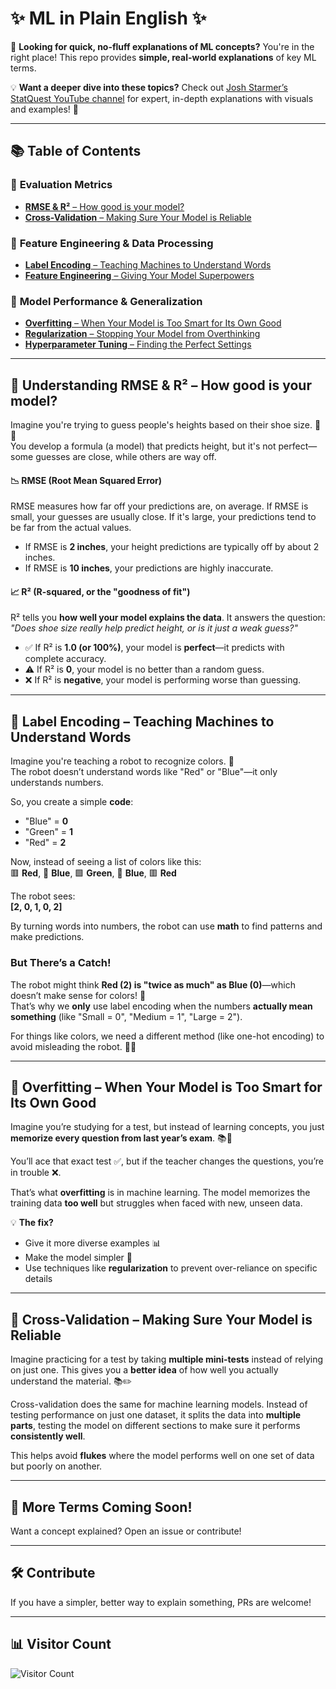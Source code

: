# ✨ ML in Plain English ✨  

📢 **Looking for quick, no-fluff explanations of ML concepts?** You're in the right place! This repo provides **simple, real-world explanations** of key ML terms.  

💡 **Want a deeper dive into these topics?** Check out [Josh Starmer’s StatQuest YouTube channel](https://www.youtube.com/c/joshstarmer) for expert, in-depth explanations with visuals and examples! 🎥  

---

## 📚 Table of Contents  

### 📏 **Evaluation Metrics**  
- [**RMSE & R²** – How good is your model?](#-understanding-rmse--r²--how-good-is-your-model)  
- [**Cross-Validation** – Making Sure Your Model is Reliable](#-cross-validation--making-sure-your-model-is-reliable)  

### 🔢 **Feature Engineering & Data Processing**  
- [**Label Encoding** – Teaching Machines to Understand Words](#-label-encoding--teaching-machines-to-understand-words)  
- [**Feature Engineering** – Giving Your Model Superpowers](#-feature-engineering--giving-your-model-superpowers)  

### 🤖 **Model Performance & Generalization**  
- [**Overfitting** – When Your Model is Too Smart for Its Own Good](#-overfitting--when-your-model-is-too-smart-for-its-own-good)  
- [**Regularization** – Stopping Your Model from Overthinking](#-regularization--stopping-your-model-from-overthinking)  
- [**Hyperparameter Tuning** – Finding the Perfect Settings](#-hyperparameter-tuning--finding-the-perfect-settings)  

---

## 📏 **Understanding RMSE & R²** – How good is your model?  

Imagine you're trying to guess people's heights based on their shoe size. 👟📏  
You develop a formula (a model) that predicts height, but it's not perfect—some guesses are close, while others are way off.  

#### **📉 RMSE (Root Mean Squared Error)**  
RMSE measures how far off your predictions are, on average. If RMSE is small, your guesses are usually close. If it's large, your predictions tend to be far from the actual values.  

- If RMSE is **2 inches**, your height predictions are typically off by about 2 inches.  
- If RMSE is **10 inches**, your predictions are highly inaccurate.  

#### **📈 R² (R-squared, or the "goodness of fit")**  
R² tells you **how well your model explains the data**. It answers the question:  
*"Does shoe size really help predict height, or is it just a weak guess?"*  

- ✅ If R² is **1.0 (or 100%)**, your model is **perfect**—it predicts with complete accuracy.  
- ⚠️ If R² is **0**, your model is no better than a random guess.  
- ❌ If R² is **negative**, your model is performing worse than guessing.  

---

## 🔢 **Label Encoding** – Teaching Machines to Understand Words  

Imagine you're teaching a robot to recognize colors. 🚦  
The robot doesn’t understand words like "Red" or "Blue"—it only understands numbers.  

So, you create a simple **code**:  
- "Blue" = **0**  
- "Green" = **1**  
- "Red" = **2**  

Now, instead of seeing a list of colors like this:  
🟥 **Red**, 🔵 **Blue**, 🟩 **Green**, 🔵 **Blue**, 🟥 **Red**  

The robot sees:  
**[2, 0, 1, 0, 2]**  

By turning words into numbers, the robot can use **math** to find patterns and make predictions.  

### **But There’s a Catch!**  
The robot might think **Red (2) is "twice as much" as Blue (0)**—which doesn’t make sense for colors! 🎨  
That’s why we **only** use label encoding when the numbers **actually mean something** (like "Small = 0", "Medium = 1", "Large = 2").  

For things like colors, we need a different method (like one-hot encoding) to avoid misleading the robot. 🤖✨  

---

## 🤖 **Overfitting** – When Your Model is Too Smart for Its Own Good  

Imagine you’re studying for a test, but instead of learning concepts, you just **memorize every question from last year’s exam**. 📚🧠  

You’ll ace that exact test ✅, but if the teacher changes the questions, you’re in trouble ❌.  

That’s what **overfitting** is in machine learning. The model memorizes the training data **too well** but struggles when faced with new, unseen data.  

💡 **The fix?**  
- Give it more diverse examples 📊  
- Make the model simpler 🔧  
- Use techniques like **regularization** to prevent over-reliance on specific details  

---

## 🔄 **Cross-Validation** – Making Sure Your Model is Reliable  

Imagine practicing for a test by taking **multiple mini-tests** instead of relying on just one. This gives you a **better idea** of how well you actually understand the material. 📚✏️  

Cross-validation does the same for machine learning models. Instead of testing performance on just one dataset, it splits the data into **multiple parts**, testing the model on different sections to make sure it performs **consistently well**.  

This helps avoid **flukes** where the model performs well on one set of data but poorly on another.  

---

## 🚀 More Terms Coming Soon!  

Want a concept explained? Open an issue or contribute!  

---

## 🛠 **Contribute**  

If you have a simpler, better way to explain something, PRs are welcome!  

---

## 📊 **Visitor Count**  

![Visitor Count](https://visitor-badge.glitch.me/badge?page_id=ml_decoded)
